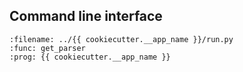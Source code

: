## Command line interface

```{argparse}
:filename: ../{{ cookiecutter.__app_name }}/run.py
:func: get_parser
:prog: {{ cookiecutter.__app_name }}
```
